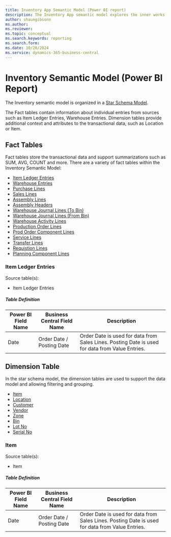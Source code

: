 ```yaml
---
title: Inventory App Semantic Model (Power BI report)
description: The Inventory App semantic model explores the inner works of the semantic model used in the Inventory App.
author: shaungibsonn
ms.author: 
ms.reviewer: 
ms.topic: conceptual
ms.search.keywords: reporting
ms.search.form: 
ms.date: 10/28/2024
ms.service: dynamics-365-business-central
---
```


# Inventory Semantic Model (Power BI Report)

The Inventory semantic model is organized in a [Star Schema Model](https://learn.microsoft.com/en-us/power-bi/guidance/star-schema#star-schema-overview). 

The Fact tables contain information about individual entries from sources such as Item Ledger Entries, Warehouse Entries. Dimension tables provide additional context and attributes to the transactional data, such as Location or Item.

## Fact Tables
Fact tables store the transactional data and support summarizations such as SUM, AVG, COUNT and more. There are a variety of fact tables within the Inventory Semantic Model:
- [Item Ledger Entries](#)
- [Warehouse Entries](#)
- [Purchase Lines](#)
- [Sales Lines](#)
- [Assembly Lines](#)
- [Assembly Headers](#)
- [Warehouse Journal Lines (To Bin)](#)
- [Warehouse Journal Lines (From Bin)](#)
- [Warehouse Activity Lines](#)
- [Production Order Lines](#)
- [Prod Order Component Lines](#)
- [Service Lines](#)
- [Transfer Lines](#)
- [Requistion Lines](#)
- [Planning Component Lines](#)

### Item Ledger Entries
Source table(s):
- Item Ledger Entries

##### Table Definition
 Power BI Field Name | Business Central Field Name | Description |
| ------ | -------------- | ---------- |
| Date | Order Date / Posting Date | Order Date is used for data from Sales Lines. Posting Date is used for data from Value Entries. |

## Dimension Table
In the star schema model, the dimension tables are used to support the data model and allowing filtering and grouping.
- [Item](#)
- [Location](#)
- [Customer](#)
- [Vendor](#)
- [Zone](#)
- [Bin](#)
- [Lot No](#)
- [Serial No](#)

### Item
Source table(s):
- Item

##### Table Definition
 Power BI Field Name | Business Central Field Name | Description |
| ------ | -------------- | ---------- |
| Date | Order Date / Posting Date | Order Date is used for data from Sales Lines. Posting Date is used for data from Value Entries. |